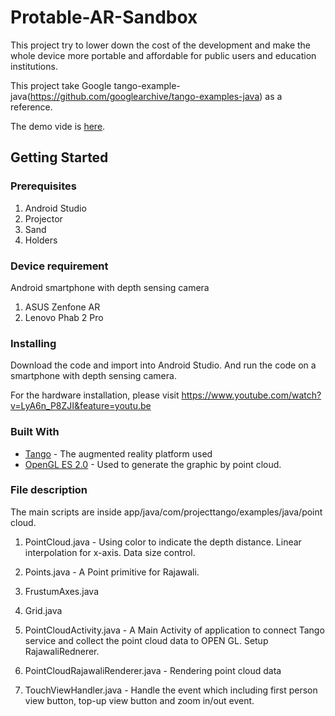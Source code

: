 # Protable-AR-Sandbox

This project try to lower down the cost of the development and make the whole device more portable and affordable for public users and education institutions.

This project take Google tango-example-java(https://github.com/googlearchive/tango-examples-java) as a reference.

The demo vide is [here](https://www.youtube.com/watch?v=OLO_ZaWwkNw).

## Getting Started

### Prerequisites


1. Android Studio
2. Projector
3. Sand
4. Holders

### Device requirement

Android smartphone with depth sensing camera
1. ASUS Zenfone AR
2. Lenovo Phab 2 Pro

### Installing

Download the code and import into Android Studio.
And run the code on a smartphone with depth sensing camera.

For the hardware installation, please visit https://www.youtube.com/watch?v=LyA6n_P8ZJI&feature=youtu.be

### Built With

* [Tango](https://developers.google.com/tango/apis/overview) - The augmented reality platform used
* [OpenGL ES 2.0](https://www.khronos.org/opengles/) - Used to generate the graphic by point cloud.

### File description

The main scripts are inside app/java/com/projecttango/examples/java/point cloud.

1. PointCloud.java - Using color to indicate the depth distance. Linear interpolation for x-axis. Data size control. 

2. Points.java - A Point primitive for Rajawali.

3. FrustumAxes.java

4. Grid.java

5. PointCloudActivity.java - A Main Activity of application to connect Tango service and collect the point cloud data to OPEN GL. Setup RajawaliRednerer.

6. PointCloudRajawaliRenderer.java - Rendering point cloud data

7. TouchViewHandler.java - Handle the event which including first person view button, top-up view button and zoom in/out event.


